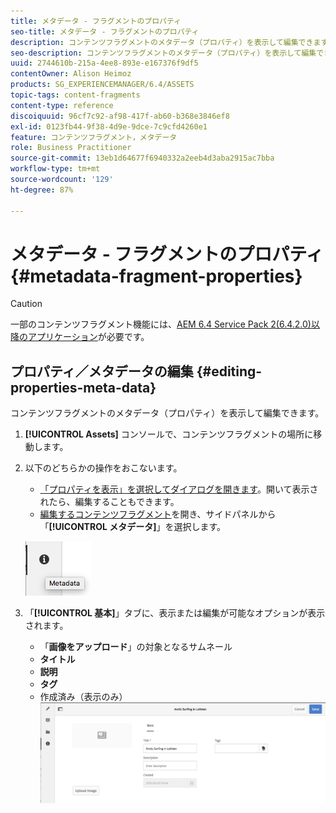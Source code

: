 ```yaml
---
title: メタデータ - フラグメントのプロパティ
seo-title: メタデータ - フラグメントのプロパティ
description: コンテンツフラグメントのメタデータ（プロパティ）を表示して編集できます。
seo-description: コンテンツフラグメントのメタデータ（プロパティ）を表示して編集できます。
uuid: 2744610b-215a-4ee8-893e-e167376f9df5
contentOwner: Alison Heimoz
products: SG_EXPERIENCEMANAGER/6.4/ASSETS
topic-tags: content-fragments
content-type: reference
discoiquuid: 96cf7c92-af98-417f-ab60-b368e3846ef8
exl-id: 0123fb44-9f38-4d9e-9dce-7c9cfd4260e1
feature: コンテンツフラグメント，メタデータ
role: Business Practitioner
source-git-commit: 13eb1d64677f6940332a2eeb4d3aba2915ac7bba
workflow-type: tm+mt
source-wordcount: '129'
ht-degree: 87%

---
```


# メタデータ - フラグメントのプロパティ {#metadata-fragment-properties}

>[!CAUTION]
>
>一部のコンテンツフラグメント機能には、[AEM 6.4 Service Pack 2(6.4.2.0)以降のアプリケーション](/help/release-notes/sp-release-notes.md)が必要です。

## プロパティ／メタデータの編集 {#editing-properties-meta-data}

コンテンツフラグメントのメタデータ（プロパティ）を表示して編集できます。

1. **[!UICONTROL Assets]** コンソールで、コンテンツフラグメントの場所に移動します。
1. 以下のどちらかの操作をおこないます。

   * [「プロパティを表示」を選択してダイアログを開きます](managing-assets-touch-ui.md#editing-properties)。開いて表示されたら、編集することもできます。
   * [編集するコンテンツフラグメント](content-fragments-managing.md#opening-the-fragment-editor)を開き、サイドパネルから「**[!UICONTROL メタデータ]**」を選択します。

   ![cfm-6420-06](assets/cfm-6420-06.png)

1. 「**[!UICONTROL 基本]**」タブに、表示または編集が可能なオプションが表示されます。

   * 「**画像をアップロード**」の対象となるサムネール
   * **タイトル**
   * **説明**
   * **タグ**
   * 作成済み（表示のみ）
   ![cfm-6420-07](assets/cfm-6420-07.png)
